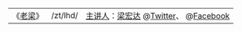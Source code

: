  <table> 
     <tr>
       <td>《<a href="https://www.youtube.com/channel/UCr_F4Y9iboUKlg_ZPm4jkVQ?lang=zh-cn" title="@《老梁》频道 (2020年3月8日注册)   世事洞明皆学问，人情练达即文章 | YouTube">老梁</a>》</td>
        <td> /zt/lhd/ </td>
        <td><a href="https://www.youtube.com/channel/UCNE3Tho7XQ39iSUTafPmMpQ?lang=zh-cn" title="@《老梁【副频道】》 (2017年8月30日注册)  | YouTube">主讲人</a>：<a href="https://zh.wikipedia.org/zh-hans/梁宏达" title="梁宏达 | 1972年2月20日出生于黑龙江省绥化市兰西县，黑龙江大学新闻专业毕业。 - 维基百科，自由的百科全书 
		梁宏达（1972年2月20日－），艺名老梁，中国大陆电视评论员、节目主持人、自媒体主播，出生于黑龙江省绥化市兰西县，1992年毕业于黑龙江大学新闻专业，曾任中央人民广播电台特别评论员、中国教育电视台评论员，主讲过众多电视及网络节目，包括《体育评书》《老梁说天下》《老梁故事汇》《老梁观世界》《老梁有看法》《天天五味评》《梁知》《老梁通史》《大唐雷音寺》等，因其渊博的知识和独到的见解而深受许多观众喜爱。其妻子是中国大陆节目主持人荆慕瑶。">梁宏达</a>
		@<a href="https://twitter.com/?lang=zh-cn" title="推特 | 梁宏达(@)*年*月 加入">Twitter</a>、	
		@<a href="https://zh-cn.facebook.com/" title="Facebook | 梁宏达(@yuantengfei)*年*月 加入">Facebook</a>
	</td>
    </tr> 
</table> 
